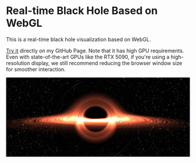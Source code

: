# Real-time Black Hole Based on WebGL
This is a real-time black hole visualization based on WebGL.

[Try it](https://shengzhiwu.github.io/kerr-black-hole.html) directly on my GitHub Page. Note that it has high GPU requirements. Even with state-of-the-art GPUs like the RTX 5090, if you're using a high-resolution display, we still recommend reducing the browser window size for smoother interaction.

![show](README.assets/show.gif)
